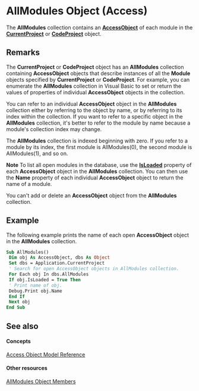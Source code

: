 
# AllModules Object (Access)

The  **AllModules** collection contains an **[AccessObject](8a770b33-5bff-120a-6707-ca214ee5ced3.md)** of each module in the **[CurrentProject](e6baae73-1eeb-b48f-d35e-b3e921378561.md)** or **[CodeProject](70b71f57-df23-2cf7-23f5-147053a8ec26.md)** object.


## Remarks

The  **CurrentProject** or **CodeProject** object has an **AllModules** collection containing **AccessObject** objects that describe instances of all the **Module** objects specified by **CurrentProject** or **CodeProject**. For example, you can enumerate the **AllModules** collection in Visual Basic to set or return the values of properties of individual **AccessObject** objects in the collection.

You can refer to an individual  **AccessObject** object in the **AllModules** collection either by referring to the object by name, or by referring to its index within the collection. If you want to refer to a specific object in the **AllModules** collection, it's better to refer to the module by name because a module's collection index may change.

The  **AllModules** collection is indexed beginning with zero. If you refer to a module by its index, the first module is AllModules(0), the second module is AllModules(1), and so on.


 **Note**   To list all open modules in the database, use the **[IsLoaded](5e68398c-8a95-f3e1-87ec-e2d637f34429.md)** property of each **AccessObject** object in the **AllModules** collection. You can then use the **Name** property of each individual **AccessObject** object to return the name of a module.

You can't add or delete an  **AccessObject** object from the **AllModules** collection.


## Example

The following example prints the name of each open  **AccessObject** object in the **AllModules** collection.


```vb
Sub AllModules() 
 Dim obj As AccessObject, dbs As Object 
 Set dbs = Application.CurrentProject 
 ' Search for open AccessObject objects in AllModules collection. 
 For Each obj In dbs.AllModules 
 If obj.IsLoaded = True Then 
 ' Print name of obj. 
 Debug.Print obj.Name 
 End If 
 Next obj 
End Sub
```


## See also


#### Concepts


[Access Object Model Reference](2de134a4-6c5c-d2a3-8377-f4dd973ba650.md)
#### Other resources


[AllModules Object Members](33eaed0b-df68-75d8-cba0-0a4b5ef64359.md)
